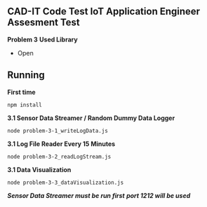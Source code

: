 ## CAD-IT Code Test IoT Application Engineer Assesment Test
**Problem 3**
**Used Library**

 - Open

## Running
**First time**

    npm install

**3.1 Sensor Data Streamer / Random Dummy Data Logger**

    node problem-3-1_writeLogData.js

**3.1 Log File Reader Every 15 Minutes**

    node problem-3-2_readLogStream.js

**3.1 Data Visualization**

    node problem-3-3_dataVisualization.js
***Sensor Data Streamer must be run first***
***port 1212 will be used***